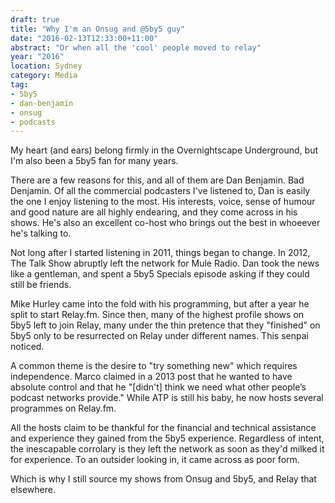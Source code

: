 ```yaml
---
draft: true
title: "Why I'm an Onsug and @5by5 guy"
date: "2016-02-13T12:33:00+11:00"
abstract: "Or when all the 'cool' people moved to relay"
year: "2016"
location: Sydney
category: Media
tag:
- 5by5
- dan-benjamin
- onsug
- podcasts
---
```

My heart (and ears) belong firmly in the Overnightscape Underground, but I'm also been a 5by5 fan for many years.

There are a few reasons for this, and all of them are Dan Benjamin. Bad Denjamin. Of all the commercial podcasters I've listened to, Dan is easily the one I enjoy listening to the most. His interests, voice, sense of humour and good nature are all highly endearing, and they come across in his shows. He's also an excellent co-host who brings out the best in whoeever he's talking to.

Not long after I started listening in 2011, things began to change. In 2012, The Talk Show abruptly left the network for Mule Radio. Dan took the news like a gentleman, and spent a 5by5 Specials episode asking if they could still be friends.

Mike Hurley came into the fold with his programming, but after a year he split to start Relay.fm. Since then, many of the highest profile shows on 5by5 left to join Relay, many under the thin pretence that they "finished" on 5by5 only to be resurrected on Relay under different names. This senpai noticed.

A common theme is the desire to "try something new" which requires independence. Marco claimed in a 2013 post that he wanted to have absolute control and that he "[didn't] think we need what other people’s podcast networks provide." While ATP is still his baby, he now hosts several programmes on Relay.fm.

All the hosts claim to be thankful for the financial and technical assistance and experience they gained from the 5by5 experience. Regardless of intent, the inescapable corrolary is they left the network as soon as they'd milked it for experience. To an outsider looking in, it came across as poor form. 

Which is why I still source my shows from Onsug and 5by5, and Relay that elsewhere.

